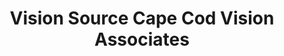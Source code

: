---
title: "Vision Source Cape Cod Vision Associates"
url: /falmouth/vision-source-cape-cod-vision-associates/
shop: optician
---
